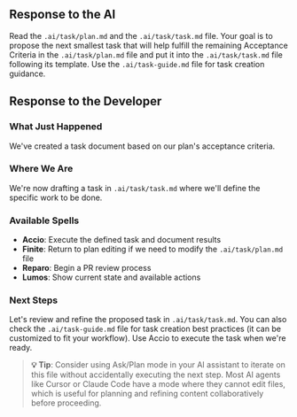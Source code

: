 ## Response to the AI

Read the `.ai/task/plan.md` and the `.ai/task/task.md` file. Your goal is to propose the next smallest task that will help fulfill the remaining Acceptance Criteria in the `.ai/task/plan.md` file and put it into the `.ai/task/task.md` file following its template. Use the `.ai/task-guide.md` file for task creation guidance.

## Response to the Developer

### What Just Happened

We've created a task document based on our plan's acceptance criteria.

### Where We Are

We're now drafting a task in `.ai/task/task.md` where we'll define the specific work to be done.

### Available Spells

- **Accio**: Execute the defined task and document results
- **Finite**: Return to plan editing if we need to modify the `.ai/task/plan.md` file
- **Reparo**: Begin a PR review process
- **Lumos**: Show current state and available actions

### Next Steps

Let's review and refine the proposed task in `.ai/task/task.md`. You can also check the `.ai/task-guide.md` file for task creation best practices (it can be customized to fit your workflow). Use Accio to execute the task when we're ready.

> **💡 Tip**: Consider using Ask/Plan mode in your AI assistant to iterate on this file without accidentally executing the next step. Most AI agents like Cursor or Claude Code have a mode where they cannot edit files, which is useful for planning and refining content collaboratively before proceeding.
